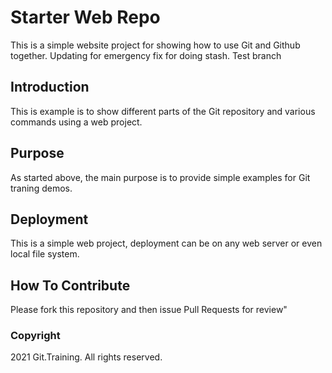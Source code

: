# Starter Web Repo

This is a simple website project for showing how to use Git and Github together.
Updating for emergency fix for doing stash.
Test branch

## Introduction

This is example is to show different parts of the Git repository and various commands using a web project.

## Purpose

As started above, the main purpose is to provide simple examples for Git traning demos.

## Deployment

This is a simple web project, deployment can be on any web server or even local file system.

## How To Contribute

Please fork this repository and then issue Pull Requests for review"

### Copyright

2021 Git.Training. All rights reserved.
